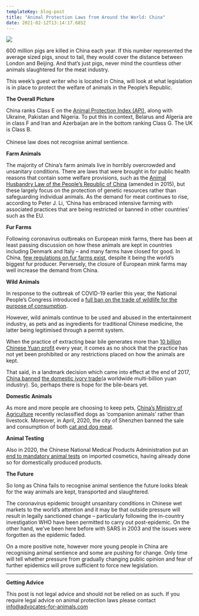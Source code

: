 ```yaml
---
templateKey: blog-post
title: "Animal Protection Laws from Around the World: China"
date: 2021-02-12T13:14:17.685Z
---
```

![](/img/china-artcile-image.jpg)

600 million pigs are killed in China each year. If this number represented the average sized pigs, snout to tail, they would cover the distance between London and Beijing. And that’s just pigs, never mind the countless other animals slaughtered for the meat industry.

This week’s guest writer who is located in China, will look at what legislation is in place to protect the welfare of animals in the People’s Republic.

**The Overall Picture**

China ranks Class E on the [Animal Protection Index (API)](https://api.worldanimalprotection.org/), along with Ukraine, Pakistan and Nigeria. To put this in context, Belarus and Algeria are in class F and Iran and Azerbaijan are in the bottom ranking Class G. The UK is Class B.\
\
Chinese law does not recognise animal sentience.

**Farm Animals**

The majority of China’s farm animals live in horribly overcrowded and unsanitary conditions. There are laws that were brought in for public health reasons that contain some welfare provisions, such as the [Animal Husbandry Law of the People’s Republic of China](http://lawinfochina.com/Display.aspx?lib=law&Cgid=252631&EncodingName=big5) (amended in 2015), but these largely focus on the protection of genetic resources rather than safeguarding individual animals. As the demand for meat continues to rise, according to Peter J. Li, ‘China has embraced intensive farming with associated practices that are being restricted or banned in other countries’ such as the EU.

**Fur Farms**

Following coronavirus outbreaks on European mink farms, there has been at least passing discussion on how these animals are kept in countries including Denmark and Italy – and many farms have closed for good. In China, [few regulations on fur farms exist](https://www.nationalgeographic.com/news/2016/08/wildlife-china-fur-farming-welfare/), despite it being the world’s biggest fur producer. Perversely, the closure of European mink farms may well increase the demand from China.

**Wild Animals**

In response to the outbreak of COVID-19 earlier this year, the National People’s Congress introduced a [full ban on the trade of wildlife for the purpose of consumption](http://www.npc.gov.cn/englishnpc/lawsoftheprc/202003/e31e4fac9a9b4df693d0e2340d016dcd.shtml).

However, wild animals continue to be used and abused in the entertainment industry, as pets and as ingredients for traditional Chinese medicine, the latter being legitimised through a permit system.

When the practice of extracting bear bile generates more than [10 billion Chinese Yuan profit](https://www.forbes.com/sites/michaeltobias/2012/11/02/animal-rights-in-china/) every year, it comes as no shock that the practice has not yet been prohibited or any restrictions placed on how the animals are kept.

That said, in a landmark decision which came into effect at the end of 2017, [China banned](http://lawinfochina.com/display.aspx?id=25813&lib=law&SearchKeyword=ivory&SearchCKeyword=)  [the domestic ivory trade](http://lawinfochina.com/display.aspx?id=25813&lib=law&SearchKeyword=ivory&SearchCKeyword=)(a worldwide multi-billion yuan industry). So, perhaps there is hope for the bile-bears yet.

**Domestic Animals**

As more and more people are choosing to keep pets, [China’s Ministry of Agriculture](https://www.hsi.org/news-media/china-ag-ministry-states-dogs-are-pets-not-livestock/) recently reclassified dogs as ‘companion animals’ rather than livestock. Moreover, in April, 2020, the city of Shenzhen banned the sale and consumption of both [cat and dog meat](https://edition.cnn.com/2020/04/02/asia/shenzhen-cats-dogs-ban-scli-intl/index.html).

**Animal Testing**

Also in 2020, the Chinese National Medical Products Administration put an [end to mandatory animal tests](https://www.chinalawinsight.com/2019/07/articles/cosmetics/chinas-slow-move-to-cruelty-free-new-draft-regulation-changes-requirements-for-cosmetics-filing/) on imported cosmetics, having already done so for domestically produced products.

**The Future**

So long as China fails to recognise animal sentience the future looks bleak for the way animals are kept, transported and slaughtered.

The coronavirus epidemic brought unsanitary conditions in Chinese wet markets to the world’s attention and it may be that outside pressure will result in legally sanctioned change – particularly following the in-country investigation WHO have been permitted to carry out post-epidemic. On the other hand, we’ve been here before with SARS in 2003 and the issues were forgotten as the epidemic faded.

On a more positive note, however more young people in China are recognising animal sentience and some are pushing for change. Only time will tell whether pressure from gradually changing public opinion and fear of further epidemics will prove sufficient to force new legislation.

- - -

**Getting Advice**

This post is not legal advice and should not be relied on as such. If you require legal advice on animal protection laws please contact info@advocates-for-animals.com